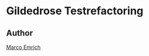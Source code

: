 # Gildedrose Testrefactoring

## Author 

[Marco Emrich](https://github.com/marcoemrich/TestRefactoringKata) 
